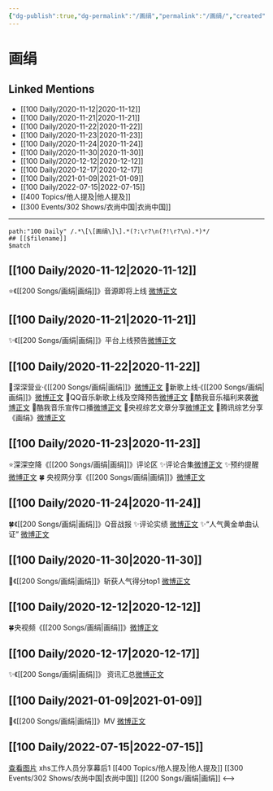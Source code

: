 ```yaml
---
{"dg-publish":true,"dg-permalink":"/画绢","permalink":"/画绢/","created":"2022-12-06T16:21:18.000+08:00","updated":"2023-04-10T15:51:35.292+08:00"}
---
```


# 画绢

## Linked Mentions
- [[100 Daily/2020-11-12\|2020-11-12]]
- [[100 Daily/2020-11-21\|2020-11-21]]
- [[100 Daily/2020-11-22\|2020-11-22]]
- [[100 Daily/2020-11-23\|2020-11-23]]
- [[100 Daily/2020-11-24\|2020-11-24]]
- [[100 Daily/2020-11-30\|2020-11-30]]
- [[100 Daily/2020-12-12\|2020-12-12]]
- [[100 Daily/2020-12-17\|2020-12-17]]
- [[100 Daily/2021-01-09\|2021-01-09]]
- [[100 Daily/2022-07-15\|2022-07-15]]
- [[400 Topics/他人提及\|他人提及]]
- [[300 Events/302 Shows/衣尚中国\|衣尚中国]]


---

```expander
path:"100 Daily" /.*\[\[画绢\]\].*(?:\r?\n(?!\r?\n).*)*/
## [[$filename]]
$match
```
## [[100 Daily/2020-11-12\|2020-11-12]]
⭐《[[200 Songs/画绢\|画绢]]》音源即将上线 [微博正文](https://m.weibo.cn/6466290670/4570460111771326)

## [[100 Daily/2020-11-21\|2020-11-21]]
✨《[[200 Songs/画绢\|画绢]]》平台上线预告[微博正文](https://m.weibo.cn/6466290670/4573795946603993)

## [[100 Daily/2020-11-22\|2020-11-22]]
💫深深营业·《[[200 Songs/画绢\|画绢]]》[微博正文](https://m.weibo.cn/6466290670/4574044521502751)
💫新歌上线·《[[200 Songs/画绢\|画绢]]》[微博正文](https://m.weibo.cn/6466290670/4573851973848516)
💫QQ音乐新歌上线及空降预告[微博正文](https://m.weibo.cn/6466290670/4573853668609937)
💫酷我音乐福利来袭[微博正文](https://m.weibo.cn/6466290670/4573986773539496)
💫酷我音乐宣传口播[微博正文](https://m.weibo.cn/6466290670/4573853378412759)
💫央视综艺文章分享[微博正文](https://m.weibo.cn/6466290670/4574099198968724)
💫腾讯综艺分享《画绢》[微博正文](https://m.weibo.cn/6466290670/4574127962720711)
## [[100 Daily/2020-11-23\|2020-11-23]]
⭐深深空降《[[200 Songs/画绢\|画绢]]》评论区
✨评论合集[微博正文](https://m.weibo.cn/6466290670/4574482566484053)
✨预约提醒[微博正文](https://m.weibo.cn/6466290670/4574449665580299)
🍀 央视网分享《[[200 Songs/画绢\|画绢]]》[微博正文](https://m.weibo.cn/6466290670/4574372566933782)
## [[100 Daily/2020-11-24\|2020-11-24]]
🍀《[[200 Songs/画绢\|画绢]]》Q音战报
✨评论实绩 [微博正文](https://m.weibo.cn/6466290670/4574920207773262)
✨“人气黄金单曲认证” [微博正文](https://weibo.com/5516625428/JvoejzNcW)
## [[100 Daily/2020-11-30\|2020-11-30]]
🏅《[[200 Songs/画绢\|画绢]]》斩获人气得分top1 [微博正文](https://m.weibo.cn/6733257358/4576992252668084)
## [[100 Daily/2020-12-12\|2020-12-12]]
🍀央视频《[[200 Songs/画绢\|画绢]]》[微博正文](https://m.weibo.cn/6466290670/4581454477011433)
## [[100 Daily/2020-12-17\|2020-12-17]]
✨《[[200 Songs/画绢\|画绢]]》 资讯汇总[微博正文](https://weibo.com/6466290670/JyUOmgGIV)
## [[100 Daily/2021-01-09\|2021-01-09]]
🌟《[[200 Songs/画绢\|画绢]]》MV [微博正文](https://m.weibo.cn/6466290670/4591555366894527)
## [[100 Daily/2022-07-15\|2022-07-15]]
[查看图片](https://wx4.sinaimg.cn/large/0088n2Pggy1h480eh6rx4j30qk1b942t.jpg) xhs工作人员分享幕后1 [[400 Topics/他人提及\|他人提及]] [[300 Events/302 Shows/衣尚中国\|衣尚中国]] [[200 Songs/画绢\|画绢]]
<-->